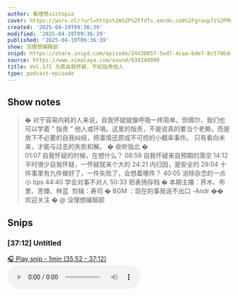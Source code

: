```yaml
---
author: 看理想vistopia
cover: https://wsrv.nl/?url=https%3A%2F%2Ffdfs.xmcdn.com%2Fgroup71%2FM07%2F03%2F0C%2FwKgO2V6iTd_QHgIPAANePhgoryg304.jpg&w=200&h=200
created: '2025-04-19T09:36:39'
modified: '2025-04-19T09:36:39'
published: '2025-04-19T09:36:39'
show: 没理想编辑部
snipd: https://share.snipd.com/episode/24d30857-5ed7-4caa-bde7-8c5796dd3bbd
source: https://www.ximalaya.com/sound/838248098
title: Vol.171 与其自我怀疑，不如指责他人
type: podcast-episode
---
```



## Show notes
> � 对于容易内耗的人来说，自我怀疑就像呼吸一样简单。但偶尔，我们也可以学着 “ 指责 ” 他人或环境。这里的指责，不是说真的要当个老赖，而是放下不必要的自我纠结，把事情还原成不可控的小概率事件。
> 只有看向未来，才能与过去的失败和解。
> �   收听指北   �  
> 01:07  自我怀疑的时候，在想什么？
> 08:59  自我怀疑来自预期的落空
> 14:12  平时很少自我怀疑，一怀疑就来个大的
> 24:21  内归因，是安全的
> 29:04  十件事里有九件做好了，一件失败了，会想着哪件？
> 40:05  消除杂念的一点小 tips
> 44:40  学会对事不对人
> 50:33  把表扬存档 
> � 本期主播：荞木、布里、思臻、林蓝
> ️ 剪辑：寿司
> �  BGM ：现在的事我说不出口 -Andr 
> �� 欢迎关注 �  @ 没理想编辑部

## Snips
### [37:12] Untitled
[🎧 Play snip - 1min️ (35:52 - 37:12)](https://share.snipd.com/snip/e5ba0760-976e-47da-bcfa-10529c014f0b)
<audio controls> <source src="https://jt.ximalaya.com//GKwRIJIL17qCAZ5YnwOZ4QDC.m4a?channel=rss&album_id=32263017&track_id=838248098&uid=16052400&jt=https://aod.cos.tx.xmcdn.com/storages/efdb-audiofreehighqps/97/1C/GKwRIJIL17qCAZ5YnwOZ4QDC.m4a#t=35:52,37:12"> </audio>
